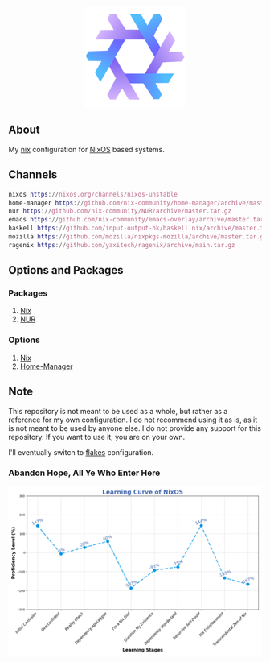 <div align="center">
  <img src="imgs/nix.png" alt="Nix icon" widdth="200" height="200">
</div>

## About

My [nix](https://nixos.org/learn.html) configuration for [NixOS](https://nixos.org) based systems.

## Channels

```nix
nixos https://nixos.org/channels/nixos-unstable
home-manager https://github.com/nix-community/home-manager/archive/master.tar.gz
nur https://github.com/nix-community/NUR/archive/master.tar.gz
emacs https://github.com/nix-community/emacs-overlay/archive/master.tar.gz
haskell https://github.com/input-output-hk/haskell.nix/archive/master.tar.gz
mozilla https://github.com/mozilla/nixpkgs-mozilla/archive/master.tar.gz
ragenix https://github.com/yaxitech/ragenix/archive/main.tar.gz
```

## Options and Packages

### Packages

1. [Nix](https://search.nixos.org/packages)
2. [NUR](https://nur.nix-community.org)

### Options

1. [Nix](https://search.nixos.org/options)
2. [Home-Manager](https://mipmip.github.io/home-manager-option-search/)

## Note

This repository is not meant to be used as a whole, but rather as a reference for my own configuration. I do not recommend using it as is, as it is not meant to be used by anyone else. I do not provide any support for this repository. If you want to use it, you are on your own.

I'll eventually switch to [flakes](https://nixos.wiki/wiki/Flakes) configuration.

### Abandon Hope, All Ye Who Enter Here

![NixOS Learning Curve Graph](imgs/nixos-learning-curve.png)
